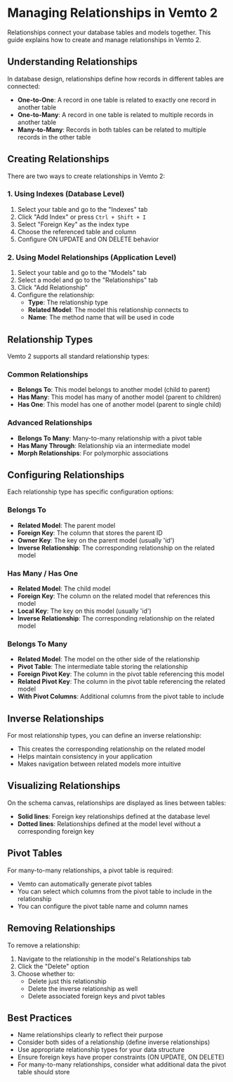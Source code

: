 # Managing Relationships in Vemto 2

Relationships connect your database tables and models together. This guide explains how to create and manage relationships in Vemto 2.

## Understanding Relationships

In database design, relationships define how records in different tables are connected:

- **One-to-One**: A record in one table is related to exactly one record in another table
- **One-to-Many**: A record in one table is related to multiple records in another table
- **Many-to-Many**: Records in both tables can be related to multiple records in the other table

## Creating Relationships

There are two ways to create relationships in Vemto 2:

### 1. Using Indexes (Database Level)

1. Select your table and go to the "Indexes" tab
2. Click "Add Index" or press `Ctrl + Shift + I`
3. Select "Foreign Key" as the index type
4. Choose the referenced table and column
5. Configure ON UPDATE and ON DELETE behavior

### 2. Using Model Relationships (Application Level)

1. Select your table and go to the "Models" tab
2. Select a model and go to the "Relationships" tab
3. Click "Add Relationship"
4. Configure the relationship:
   - **Type**: The relationship type
   - **Related Model**: The model this relationship connects to
   - **Name**: The method name that will be used in code

## Relationship Types

Vemto 2 supports all standard relationship types:

### Common Relationships

- **Belongs To**: This model belongs to another model (child to parent)
- **Has Many**: This model has many of another model (parent to children)
- **Has One**: This model has one of another model (parent to single child)

### Advanced Relationships

- **Belongs To Many**: Many-to-many relationship with a pivot table
- **Has Many Through**: Relationship via an intermediate model
- **Morph Relationships**: For polymorphic associations

## Configuring Relationships

Each relationship type has specific configuration options:

### Belongs To

- **Related Model**: The parent model
- **Foreign Key**: The column that stores the parent ID
- **Owner Key**: The key on the parent model (usually 'id')
- **Inverse Relationship**: The corresponding relationship on the related model

### Has Many / Has One

- **Related Model**: The child model
- **Foreign Key**: The column on the related model that references this model
- **Local Key**: The key on this model (usually 'id')
- **Inverse Relationship**: The corresponding relationship on the related model

### Belongs To Many

- **Related Model**: The model on the other side of the relationship
- **Pivot Table**: The intermediate table storing the relationship
- **Foreign Pivot Key**: The column in the pivot table referencing this model
- **Related Pivot Key**: The column in the pivot table referencing the related model
- **With Pivot Columns**: Additional columns from the pivot table to include

## Inverse Relationships

For most relationship types, you can define an inverse relationship:

- This creates the corresponding relationship on the related model
- Helps maintain consistency in your application
- Makes navigation between related models more intuitive

## Visualizing Relationships

On the schema canvas, relationships are displayed as lines between tables:

- **Solid lines**: Foreign key relationships defined at the database level
- **Dotted lines**: Relationships defined at the model level without a corresponding foreign key

## Pivot Tables

For many-to-many relationships, a pivot table is required:

- Vemto can automatically generate pivot tables
- You can select which columns from the pivot table to include in the relationship
- You can configure the pivot table name and column names

## Removing Relationships

To remove a relationship:

1. Navigate to the relationship in the model's Relationships tab
2. Click the "Delete" option
3. Choose whether to:
   - Delete just this relationship
   - Delete the inverse relationship as well
   - Delete associated foreign keys and pivot tables

## Best Practices

- Name relationships clearly to reflect their purpose
- Consider both sides of a relationship (define inverse relationships)
- Use appropriate relationship types for your data structure
- Ensure foreign keys have proper constraints (ON UPDATE, ON DELETE)
- For many-to-many relationships, consider what additional data the pivot table should store
